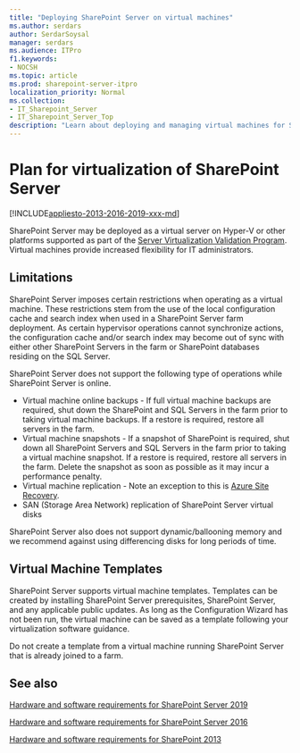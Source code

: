 ```yaml
---
title: "Deploying SharePoint Server on virtual machines"
ms.author: serdars
author: SerdarSoysal
manager: serdars
ms.audience: ITPro
f1.keywords:
- NOCSH
ms.topic: article
ms.prod: sharepoint-server-itpro
localization_priority: Normal
ms.collection:
- IT_Sharepoint_Server
- IT_Sharepoint_Server_Top
description: "Learn about deploying and managing virtual machines for SharePoint Server."
---
```


# Plan for virtualization of SharePoint Server

[!INCLUDE[appliesto-2013-2016-2019-xxx-md](../includes/appliesto-2013-2016-2019-xxx-md.md)] 

SharePoint Server may be deployed as a virtual server on Hyper-V or other platforms supported as part of the [Server Virtualization Validation Program](https://www.windowsservercatalog.com/svvp.aspx). Virtual machines provide increased flexibility for IT administrators.

## Limitations
<a name="Section1"> </a>

SharePoint Server imposes certain restrictions when operating as a virtual machine. These restrictions stem from the use of the local configuration cache and search index when used in a SharePoint Server farm deployment. As certain hypervisor operations cannot synchronize actions, the configuration cache and/or search index may become out of sync with either other SharePoint Servers in the farm or SharePoint databases residing on the SQL Server.

SharePoint Server does not support the following type of operations while SharePoint Server is online.

 * Virtual machine online backups - If full virtual machine backups are required, shut down the SharePoint and SQL Servers in the farm prior to taking virtual machine backups. If a restore is required, restore all servers in the farm.
 * Virtual machine snapshots - If a snapshot of SharePoint is required, shut down all SharePoint Servers and SQL Servers in the farm prior to taking a virtual machine snapshot. If a restore is required, restore all servers in the farm. Delete the snapshot as soon as possible as it may incur a performance penalty.
 * Virtual machine replication - Note an exception to this is [Azure Site Recovery](/azure/site-recovery/site-recovery-sharepoint).
 * SAN (Storage Area Network) replication of SharePoint Server virtual disks

SharePoint Server also does not support dynamic/ballooning memory and we recommend against using differencing disks for long periods of time.
     
## Virtual Machine Templates
<a name="Section2"> </a>

SharePoint Server supports virtual machine templates. Templates can be created by installing SharePoint Server prerequisites, SharePoint Server, and any applicable public updates. As long as the Configuration Wizard has not been run, the virtual machine can be saved as a template following your virtualization software guidance.

Do not create a template from a virtual machine running SharePoint Server that is already joined to a farm.

## See also
<a name="Section3"> </a>

[Hardware and software requirements for SharePoint Server 2019](hardware-and-software-requirements-2019.md)

[Hardware and software requirements for SharePoint Server 2016](hardware-and-software-requirements.md)

[Hardware and software requirements for SharePoint 2013](hardware-software-requirements-2013.md)